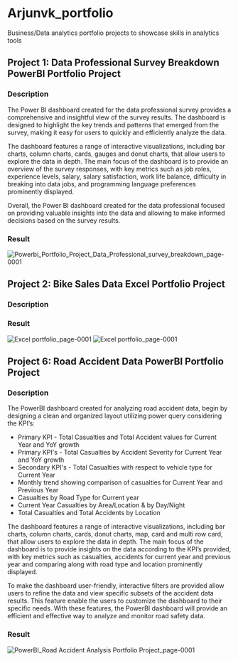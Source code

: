 # Arjunvk_portfolio
Business/Data analytics portfolio projects to showcase skills in analytics tools
## Project 1: Data Professional Survey Breakdown PowerBI Portfolio Project
### Description
The Power BI dashboard created for the data professional survey provides a comprehensive and insightful view of the survey results. The dashboard is designed to highlight the key trends and patterns that emerged from the survey, making it easy for users to quickly and efficiently analyze the data.

The dashboard features a range of interactive visualizations, including bar charts, column charts, cards, gauges and donut charts, that allow users to explore the data in depth. The main focus of the dashboard is to provide an overview of the survey responses, with key metrics such as job roles, experience levels, salary, salary satisfaction, work life balance, difficulty in breaking into data jobs,  and programming language preferences prominently displayed.

Overall, the Power BI dashboard created for the data professional focused on providing valuable insights into the data and allowing  to make informed decisions based on the survey results.

### Result
![Powerbi_Portfolio_Project_Data_Professional_survey_breakdown_page-0001](https://github.com/arjunvk007/my_portfolio_projects/assets/125860492/92877cdf-e2da-4fe9-859d-a32808549306)
## Project 2: Bike Sales Data Excel Portfolio Project
### Description

### Result
![Excel portfolio_page-0001](https://github.com/arjunvk007/my_portfolio_projects/assets/125860492/45ccc7fe-8991-42c0-bb82-035046362d03)
![Excel portfolio_page-0001](https://github.com/arjunvk007/my_portfolio_projects/assets/125860492/c08c9f26-174b-4af3-a9d5-badc74658bac)
## Project 6: Road Accident Data PowerBI Portfolio Project
### Description
The PowerBI dashboard created for analyzing road accident data, begin by designing a clean and organized layout utilizing power query considering the KPI’s:

- Primary KPI - Total Casualties and Total Accident values for Current Year and YoY growth
- Primary KPI's - Total Casualties by Accident Severity for Current Year and YoY growth 
- Secondary KPI's - Total Casualties with respect to vehicle type for Current Year
- Monthly trend showing comparison of casualties for Current Year and Previous Year
- Casualties by Road Type for Current year
- Current Year Casualties by Area/Location & by Day/Night
- Total Casualties and Total Accidents by Location

The dashboard features a range of interactive visualizations, including bar charts, column charts, cards, donut charts, map, card and multi row card, that allow users to explore the data in depth. The main focus of the dashboard is to provide insights on the data according to the KPI’s provided, with key metrics such as casualties, accidents for current year and previous year and comparing along with road type and location  prominently displayed.

To make the dashboard user-friendly, interactive filters are provided allow users to refine the data and view specific subsets of the accident data results. This feature enable the users to customize the dashboard to their specific needs. With these features, the PowerBI dashboard will provide an efficient and effective way to analyze and monitor road safety data.
### Result
![PowerBI_Road Accident Analysis Portfolio Project_page-0001](https://github.com/arjunvk007/my_portfolio_projects/assets/125860492/8c0fe26a-94a9-4045-ac63-bf8f52d8777d)
